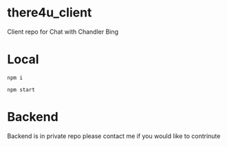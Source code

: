 # there4u_client
Client repo for Chat with Chandler Bing



# Local
```
npm i
```
```
npm start
```

# Backend
Backend is in private repo please contact me if you would like to contrinute
